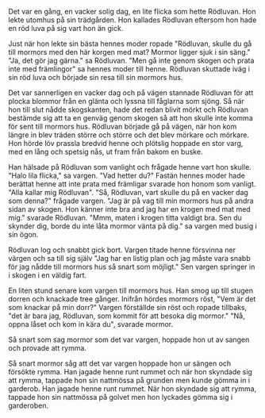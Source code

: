 Det var en gång, en vacker solig dag, en lite flicka som hette Rödluvan. Hon lekte utomhus på sin trädgården. Hon kallades Rödluvan eftersom hon hade en röd luva på sig vart hon än gick.

Just när hon lekte sin bästa hennes moder ropade "Rödluvan, skulle du gå till mormors med den här korgen med mat? Mormor ligger sjuk i sin säng." "Ja, det gör jag gärna." sa Rödluvan. "Men gå inte genom skogen och prata inte med främlingor" sa hennes moder till henne. Rödluvan skuttade iväg i sin röd luva och började  sin resa till sin mormors hus.

Det var sannerligen en vacker dag och på vägen stannade Rödluvan för att plocka blommor från en glänta och lyssna till fåglarna som sjöng. Så när hon till slut nådde skogskanten, hade det redan blivit mörkt och Rödluvan bestämde sig att ta en genväg genom skogen så att hon skulle inte komma för sent till mormors hus. Rödluvan började gå på vägen, när hon kom längre in blev träden större och större och det blev mörkare och mörkare. Hon hörde löv prassla bredvid henne och plötslig hoppade en stor varg, med en lång och spetsig nås, ut fram från bakom en buske.

Han hälsade på Rödluvan som vanlight och frågade henne vart hon skulle. "Halo lila flicka," sa vargen. "Vad hetter du?" Fastän hennes moder hade berättat henne att inte prata med främligar svarade hon honom som vanligt. "Alla kallar mig Rödluvan". "Så, Rödluvan, vart skulle du på en vacker dag som denna?" frågade vargen. "Jag är på vag till min mormors hus på andra sidan av skogen. Hon känner inte bra and jag har en krogen med mat med mig." svarade Rödluvan. "Mmm, maten i krogen titta valdigt bra. Sen du skynder dig, borde du inte låta mormor vänta på dig." sa vargen med busig i sin ögon.

Rödluvan log och snabbt gick bort. Vargen titade henne försvinna ner värgen och sa till sig själv "Jag har en listig plan och jag måste vara snabb för jag nådde till mormors hus så snart som möjligt." Sen vargen springer in i skogen i en väldig fart.

En liten stund senare kom vargen till mormors hus. Han smog up till stugen dorren och knackade tree gånger. Inifrån hördes mormors röst, "Vem är det som knackar på min dorr?" Vargen förställde sin röst och ropade tillbaks, "det är bara jag, Rödluvan, som kommit för att besoka dig mormor." "Nå, oppna låset och kom in kära du", svarade mormor.

Så snart som sag mormor som det var vargen, hoppade hon ut av sangen och provade att rymma.

Så snart mormor såg att det var vargen hoppade hon ur sängen och försökte rymma. Han jagade henne runt rummet och när hon skyndade sig att rymma, tappade hon sin nattmössa på grunden men kunde gömma in i garderob. Han jagade henne runt rummet. När hon skyndade sig att rymma, tappade hon sin nattmössa på golvet men hon lyckades gömma sig i garderoben. 



























